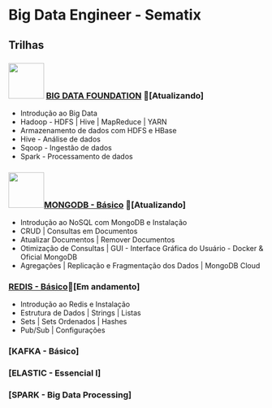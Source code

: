 # Big Data Engineer - Sematix

## Trilhas
### <img src="https://media.badgr.com/uploads/badges/6d160c59-0aa7-42e3-859f-d6e4013f9aab.png" width="70"> [BIG DATA FOUNDATION](https://badgr.com/backpack/badges/61408d1244f9c944ee8f2d15) 🔄[Atualizando]

- Introdução ao Big Data
- Hadoop - HDFS | Hive | MapReduce | YARN
- Armazenamento de dados com HDFS e HBase
- Hive - Análise de dados
- Sqoop - Ingestão de dados
- Spark - Processamento de dados

### <img src="https://media.badgr.com/uploads/badges/5255bd41-1608-4c10-829b-59007f6f268e.png" width="70">[MONGODB - Básico](https://badgr.com/backpack/badges/614930beb227607160e37de8) 🔄[Atualizando]
- Introdução ao NoSQL com MongoDB e Instalação
- CRUD | Consultas em Documentos
- Atualizar Documentos | Remover Documentos
- Otimização de Consultas | GUI - Interface Gráfica do Usuário - Docker & Oficial MongoDB
- Agregações | Replicação e Fragmentação dos Dados | MongoDB Cloud

### [REDIS - Básico](https://github.com/cicerooficial/big-data-engineer-sematix/tree/main/3.%20REDIS)🚧[Em andamento]

- Introdução ao Redis e Instalação
- Estrutura de Dados | Strings | Listas
- Sets | Sets Ordenados | Hashes
- Pub/Sub | Configurações

### [KAFKA - Básico]

### [ELASTIC - Essencial I]

### [SPARK - Big Data Processing]

